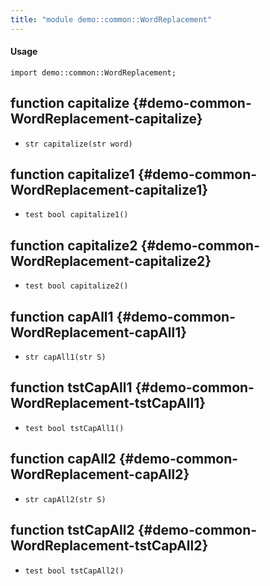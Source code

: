 ```yaml
---
title: "module demo::common::WordReplacement"
---
```


#### Usage

`import demo::common::WordReplacement;`


## function capitalize {#demo-common-WordReplacement-capitalize}

* ``str capitalize(str word)``

## function capitalize1 {#demo-common-WordReplacement-capitalize1}

* ``test bool capitalize1()``

## function capitalize2 {#demo-common-WordReplacement-capitalize2}

* ``test bool capitalize2()``

## function capAll1 {#demo-common-WordReplacement-capAll1}

* ``str capAll1(str S)``

## function tstCapAll1 {#demo-common-WordReplacement-tstCapAll1}

* ``test bool tstCapAll1()``

## function capAll2 {#demo-common-WordReplacement-capAll2}

* ``str capAll2(str S)``

## function tstCapAll2 {#demo-common-WordReplacement-tstCapAll2}

* ``test bool tstCapAll2()``

